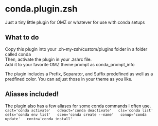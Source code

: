 # conda.plugin.zsh
Just a tiny little plugin for OMZ or whatever for use with conda setups

## What to do
Copy this plugin into your .oh-my-zsh/custom/plugins folder in a folder called conda  
Then, activate the plugin in your .zshrc file.  
Add it to your favorite OMZ theme prompt as conda_prompt_info  

The plugin includes a Prefix, Separator, and Suffix predefined as well as a predfined color. You can adjust those in your theme as you like.

## Aliases included!
The plugin also has a few aliases for some conda commands I often use.  
``
cact='conda activate'  
cdeact='conda deactivate'  
cls='conda list'  
cels='conda env list'  
ccen='conda create --name'  
conup='conda update'  
conin='conda install'  
``
